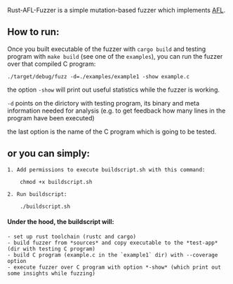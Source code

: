 Rust-AFL-Fuzzer is a simple mutation-based fuzzer which implements [AFL](https://lcamtuf.coredump.cx/afl/).


## How to run:

Once you built executable of the fuzzer with `cargo build` and testing program with `make build` (see one of the `examples`),
you can run the fuzzer over that compiled C program:

`./target/debug/fuzz -d=./examples/example1 -show example.c`

the option `-show` will print out useful statistics while the fuzzer is working.

`-d` points on the dirictory with testing program, its binary and meta information needed for analysis 
(e.g. to get feedback how many lines in the program have been executed)

the last option is the name of the C program which is going to be tested.

## or you can simply:

	1. Add permissions to execute buildscript.sh with this command:
		
		chmod +x buildscript.sh

	2. Run buildscript:

		./buildscript.sh

#### Under the hood, the buildscript will:

	- set up rust toolchain (rustc and cargo)
	- build fuzzer from *sources* and copy executable to the *test-app* (dir with testing C program)
	- build C program (example.c in the `example1` dir) with --coverage option
	- execute fuzzer over C program with option *-show* (which print out some insights while fuzzing)

